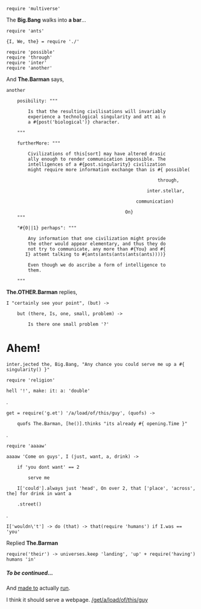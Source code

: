     require 'multiverse'

The __Big.Bang__ walks into __a bar__...
    
    require 'ants'

    {I, We, the} = require './'

    require 'possible'
    require 'through' 
    require 'inter'
    require 'another'

And __The.Barman__ says,

    another

        posibility: """

            Is that the resulting civilisations will invariably
            experience a technological singularity and att ai n
            a #{post('biological')} character.

        """

        furtherMore: """

            Civilizations of this[sort] may have altered drasic
            ally enough to render communication impossible. The
            intelligences of a #{post.singularity} civilization
            might require more information exchange than is #{ possible(
                                                                
                                                            through,
                                                      
                                                        inter.stellar,
                                                 
                                                    communication) 

                                                On}
        """

        "#{0||1} perhaps": """

            Any information that one civilization might provide
            the other would appear elementary, and thus they do
            not try to communicate, any more than #{You} and #{
           I} attemt talking to #{ants(ants(ants(ants(ants))))}

            Even though we do ascribe a form of intelligence to
            them.

        """

__The.OTHER.Barman__ replies,

    I "certainly see your point", (but) -> 

        but (there, Is, one, small, problem) -> 

            Is there one small problem '?'


# Ahem!

    inter.jected the, Big.Bang, "Any chance you could serve me up a #{ singularity() }"

    require 'religion'

    hell '!', make: it: a: 'double'

.

    get = require('g.et') '/a/load/of/this/guy', (quofs) ->

        quofs The.Barman, [he()].thinks "its already #{ opening.Time }"

.

    require 'aaaaw'

    aaaaw 'Come on guys', I (just, want, a, drink) ->

        if 'you dont want' == 2

            serve me

        I['could'].always just 'head', On over 2, that ['place', 'across', the] for drink in want a

        .street()

.

    I['wouldn\'t'] -> do (that) -> that(require 'humans') if I.was == 'you'

Replied __The.Barman__

    require('their') -> universes.keep 'landing', 'up' + require('having') humans 'in'



##### To be continued...

And [made to](https://github.com/nomilous/objective.black/blob/master/package.json#L22) actually [run](https://www.youtube.com/watch?v=SVdoZNxtL8k).

I think it should serve a webpage. [/get/a/load/of/this/guy](http://objective.black/get/a/load/of/this/guy)

